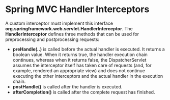 Spring MVC Handler Interceptors
===============================
A custom interceptor must implement this interface <strong>org.springframework.web.servlet.HandlerInterceptor</strong>. The <strong>HandlerInterceptor</strong> defines three methods that can be used for preprocessing and postprocessing requests:
<ul>
<li><strong>preHandle(..)</strong> is called before the actual handler is executed. It returns a boolean value. When it returns true, the handler execution chain continues, whereas when it returns false, the DispatcherServlet assumes the interceptor itself has taken care of requests (and, for example, rendered an appropriate view) and does not continue executing the other interceptors and the actual handler in the execution chain.</li>
<li><strong>postHandle()</strong> is called after the handler is executed.</li>
<li><strong>afterCompletion()</strong> is called after the complete request has finished.</li>
</ul>